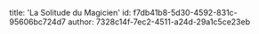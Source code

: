 title: 'La Solitude du Magicien'
id: f7db41b8-5d30-4592-831c-95606bc724d7
author: 7328c14f-7ec2-4511-a24d-29a1c5ce23eb
